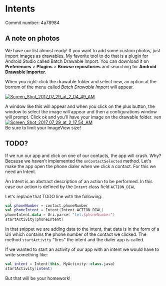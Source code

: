 # Intents

Commit number: 4a78984

## A note on photos

We have our list almost ready! If you want to add some custom photos, just import images as drawables. 
My favorite tool to do that is a plugin for Android Studio called Batch Drawable Import. You can download it on __Preferences__ > __Plugins__ > __Browse repositories__ 
and searching for __Android Drawable Importer__.

When you right-click the drawable folder and select new, an option at the borrom of the menu called _Batch Drawable Import_ will appear.

<a href="https://ibb.co/f679Uk"><img src="https://preview.ibb.co/ifRQ25/Screen_Shot_2017_07_29_at_2_04_49_AM.png" alt="Screen_Shot_2017_07_29_at_2_04_49_AM" border="0"></a><br />

A window like this will appear and when you click on the plus button, the window to select the image will appear and 
then a configurations window will prompt. Click ok and you'll have your image on the drawable folder.
ven
<a href="https://ibb.co/kZT85Q"><img src="https://preview.ibb.co/d7wHzk/Screen_Shot_2017_07_29_at_2_17_54_AM.png" alt="Screen_Shot_2017_07_29_at_2_17_54_AM" border="0"></a><br />
Be sure to limit your ImageView size!

## TODO?

If we run our app and click on one of our contacts, the app will crash. Why? Because we haven't implemented the `onContactSelected`
method. Let's make the app open the phone dialer when we click a contact. For this we need an Intent. 

An Intent is an abstract description of an action to be performed. In this case our action is defined by the `Intent` class field
`ACTION_DIAL`

Let's replace that TODO line with the following:

```kotlin
val phoneNumber = contact.phoneNumber
val phoneIntent = Intent(Intent.ACTION_DIAL)
phoneIntent.data = Uri.parse( "tel:$phoneNumber")
startActivity(phoneIntent)
```
In that snippet we are adding data to the intent, that data is in the form of a Uri which contains the phone number of the
contact we clicked. The method `startActivity` "fires" the intent and the dialer app is called.

If we wanted to start an activity of our app with an intent we would have to write something like:

```kotlin
val intent = Intent(this, MyActivity::class.java)
startActivity(intent)
```

But that will be your homework!
